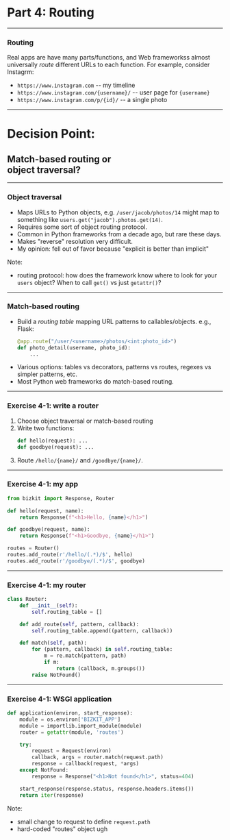 # Part 4: Routing

---

### Routing

Real apps are have many parts/functions, and Web frameworkss almost universally *route* different URLs to each function.  For example, consider Instagrm:

- `https://www.instagram.com` -- my timeline 
- `https://www.instagram.com/{username}/` -- user page for `{username}` 
- `https://www.instagram.com/p/{id}/` -- a single photo 

---

# Decision Point:

## Match-based routing or<br> object traversal?

---

### Object traversal

- Maps URLs to Python objects, e.g. `/user/jacob/photos/14` might map to something like `users.get("jacob").photos.get(14)`.
- Requires some sort of object routing protocol.
- Common in Python frameworks from a decade ago, but rare these days.
- Makes "reverse" resolution very difficult.
- My opinion: fell out of favor because "explicit is better than implicit"

Note:
- routing protocol: how does the framework know where to look for your `users` object? When to call `get()` vs just `getattr()`?

---

### Match-based routing

- Build a *routing table* mapping URL patterns to callables/objects. e.g., Flask:
    ```python
    @app.route("/user/<username>/photos/<int:photo_id>")
    def photo_detail(username, photo_id):
        ...
    ```
- Various options: tables vs decorators, patterns vs routes, regexes vs simpler patterns, etc.
- Most Python web frameworks do match-based routing.

---

### Exercise 4-1: write a router

1. Choose object traversal or match-based routing
2. Write two functions:
    ```python
    def hello(request): ...
    def goodbye(request): ...
    ```
3. Route `/hello/{name}/` and `/goodbye/{name}/`.

---

### Exercise 4-1: my app

```python
from bizkit import Response, Router

def hello(request, name):
    return Response(f"<h1>Hello, {name}</h1>")

def goodbye(request, name):
    return Response(f"<h1>Goodbye, {name}</h1>")

routes = Router()
routes.add_route(r'/hello/(.*)/$', hello)
routes.add_route(r'/goodbye/(.*)/$', goodbye)
```

---

### Exercise 4-1: my router

```python
class Router:
    def __init__(self):
        self.routing_table = []

    def add_route(self, pattern, callback):
        self.routing_table.append((pattern, callback))

    def match(self, path):
        for (pattern, callback) in self.routing_table:
            m = re.match(pattern, path)
            if m:
                return (callback, m.groups())
        raise NotFound()
```

---

### Exercise 4-1: WSGI application

```python
def application(environ, start_response):
    module = os.environ['BIZKIT_APP']
    module = importlib.import_module(module)
    router = getattr(module, 'routes')

    try:
        request = Request(environ)
        callback, args = router.match(request.path)
        response = callback(request, *args)
    except NotFound:
        response = Response("<h1>Not found</h1>", status=404)

    start_response(response.status, response.headers.items())
    return iter(response)
```

Note:
- small change to request to define `request.path`
- hard-coded "routes" object ugh